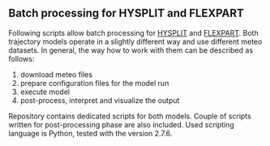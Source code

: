 ## Batch processing for HYSPLIT and FLEXPART

Following scripts allow batch processing for [HYSPLIT](http://ready.arl.noaa.gov/HYSPLIT.php) and [FLEXPART](http://transport.nilu.no/flexpart). Both trajectory models operate in a slightly different way and use different meteo datasets. In general, the way how to work with them can be described as follows:

1. download meteo files
2. prepare configuration files for the model run
3. execute model
4. post-process, interpret and visualize the output

Repository contains dedicated scripts for both models. Couple of scripts written for post-processing phase are also included. Used scripting language is Python, tested with the version 2.7.6.